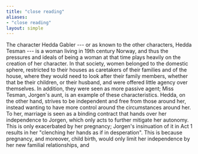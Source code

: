 ```yaml
---
title: "close reading"
aliases:
- "close reading"
layout: simple
---
```


The character Hedda Gabler --- or as known to the other characters, Hedda Tesman --- is a woman living in 19th century Norway, and thus the pressures and ideals of being a woman at that time plays heavily on the creation of her character. In that society, women belonged to the domestic sphere, restricted to their houses as caretakers of their families and of the house, where they would need to look after their family members, whether that be their children, or their husband, and were offered little agency over themselves. In addition, they were seen as more passive agent; Miss Tesman, Jorgen's aunt, is an example of these characteristics. Hedda, on the other hand, strives to be independent and free from those around her, instead wanting to have more control around the circumstances around her. To her, marriage is seen as a binding contract that hands over her independence to Jorgen, which only acts to further mitigate her autonomy. This is only exacerbated by her pregnancy; Jorgen's insinuation of it in Act 1 results in her "clenching her hands as if in desperation". This is because pregnancy, and moreover, child birth, would only limit her independence by her new familial relationships, and 